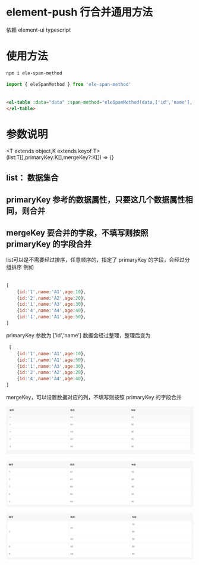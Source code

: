# element-push 行合并通用方法
依赖 element-ui typescript 
# 使用方法

```node
npm i ele-span-method
```

```javascript
import { eleSpanMethod } from 'ele-span-method'

```

```html

<el-table :data="data" :span-method="eleSpanMethod(data,['id','name'],['name'])">
</el-table>


```


# 参数说明
<T extends object,K extends keyof T>(list:T[],primaryKey:K[],mergeKey?:K[]) => {}

## list： 数据集合
## primaryKey 参考的数据属性，只要这几个数据属性相同，则合并
## mergeKey 要合并的字段，不填写则按照 primaryKey 的字段合并

list可以是不需要经过排序，任意顺序的，指定了 primaryKey 的字段，会经过分组排序
例如
```javascript

[
    {id:'1',name:'A1',age:10},
    {id:'2',name:'A2',age:20},
    {id:'1',name:'A3',age:30},
    {id:'4',name:'A4',age:40},
    {id:'1',name:'A1',age:50},
]

```
primaryKey 参数为 ['id','name']
数据会经过整理，整理后变为

```javascript
 [
    {id:'1',name:'A1',age:10},
    {id:'1',name:'A1',age:50},
    {id:'1',name:'A3',age:30},
    {id:'2',name:'A2',age:20},
    {id:'4',name:'A4',age:40},
]

```
mergeKey，可以设置数据对应的列，不填写则按照 primaryKey 的字段合并


![](./1.png)

![](./2.png)

![](./3.png)
